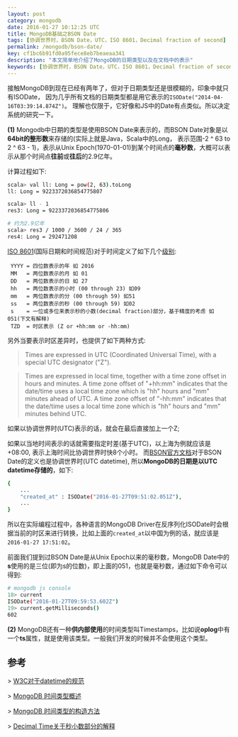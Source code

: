 ```yaml
---
layout: post
category: mongodb
date: 2016-01-27 10:12:25 UTC
title: MongoDB基础之BSON Date
tags: [协调世界时，BSON Date，UTC，ISO 8601，Decimal fraction of second]
permalink: /mongodb/bson-date/
key: cf1bc6b91fd0a95fece8eb7beaeaa341
description: "本文简单地介绍了MongoDB的日期类型以及在文档中的表示"
keywords: [协调世界时，BSON Date，UTC，ISO 8601，Decimal fraction of second]
---
```


接触MongoDB到现在已经有两年了，但对于日期类型还是很模糊的，印象中就只有ISODate， 因为几乎所有文档的日期类型都是用它表示的```ISODate("2014-04-16T03:39:14.874Z")```。 理解也仅限于，它好像和JS中的Date有点类似。所以决定系统的研究一下。

**(1)** Mongodb中日期的类型是使用BSON Date来表示的，而BSON Date对象是以**64bit的整形数**来存储的(实际上就是Java，Scala中的Long， 表示范围-2 ^ 63 to 2 ^ 63 - 1)，表示从Unix Epoch(1970-01-01)到某个时间点的**毫秒数**，大概可以表示从那个时间点**往前**或**往后**的2.9亿年。

计算过程如下:

```bash
scala> val ll: Long = pow(2, 63).toLong
ll: Long = 9223372036854775807

scala> ll - 1
res3: Long = 9223372036854775806

# 约为2.9亿年
scala> res3 / 1000 / 3600 / 24 / 365
res4: Long = 292471208
```

[ISO 8601](https://en.wikipedia.org/wiki/ISO_8601)(国际日期和时间规范)对于时间定义了如下几个[级别](https://www.w3.org/TR/NOTE-datetime):

```
 YYYY = 四位数表示的年 如 2016
 MM   = 两位数表示的月 如 01
 DD   = 两位数表示的日 如 27
 hh   = 两位数表示的小时 (00 through 23) 如09
 mm   = 两位数表示的分 (00 through 59) 如51
 ss   = 两位数表示的秒 (00 through 59) 如02
 s    = 一位或多位来表示秒的小数(decimal fraction)部分，基于精度的考虑 如051(下文有解释)
 TZD  = 时区表示 (Z or +hh:mm or -hh:mm)
```

另外当要表示时区差异时，也提供了如下两种方式:

> Times are expressed in UTC (Coordinated Universal Time), with a special UTC designator ("Z").

> Times are expressed in local time, together with a time zone offset in hours and minutes. A time zone offset of "+hh:mm" indicates that the date/time uses a local time zone which is "hh" hours and "mm" minutes ahead of UTC. A time zone offset of "-hh:mm" indicates that the date/time uses a local time zone which is "hh" hours and "mm" minutes behind UTC.

如果以协调世界时(UTC)表示的话，就会在最后直接加上一个Z;

如果以当地时间表示的话就需要指定时差(基于UTC)，以上海为例就应该是+08:00, 表示上海时间比协调世界时快8个小时。
而[BSON官方文档](http://bsonspec.org/#/specification)对于BSON Date的定义也是协调世界时(UTC datetime), 所以**MongoDB的日期是以UTC datetime存储的**，如下:

```bash
{
    ...
	"created_at" : ISODate("2016-01-27T09:51:02.051Z"),
	...
}
```

所以在实际编程过程中，各种语言的MongoDB Driver在反序列化ISODate时会根据当前的时区来进行转换，比如上面的`created_at`以中国为例的话，就应该是`2016-01-27 17:51:02`。

前面我们提到过BSON Date是从Unix Epoch以来的毫秒数，MongoDB Date中的**s**使用的是三位(即为s的位数)，即上面的051，也就是毫秒数，通过如下命令可以得到:

```bash
# mongodb js console
18> current
ISODate("2016-01-27T09:59:53.602Z")
19> current.getMilliseconds()
602
```

**(2)** MongoDB还有一种**供内部使用**的时间类型叫Timestamps，比如说**oplog**中有一个**ts**属性，就是使用该类型。一般我们开发的时候并不会使用这个类型。


## 参考

\> [W3C对于datetime的规范](https://www.w3.org/TR/NOTE-datetime)

\> [MongoDB 时间类型概述](https://docs.mongodb.org/manual/reference/bson-types/#timestamps)

\> [MongoDB 时间类型的构造方法](https://docs.mongodb.org/manual/core/shell-types/)

\> [Decimal Time关于秒小数部分的解释](https://en.wikipedia.org/wiki/Decimal_time#China)
